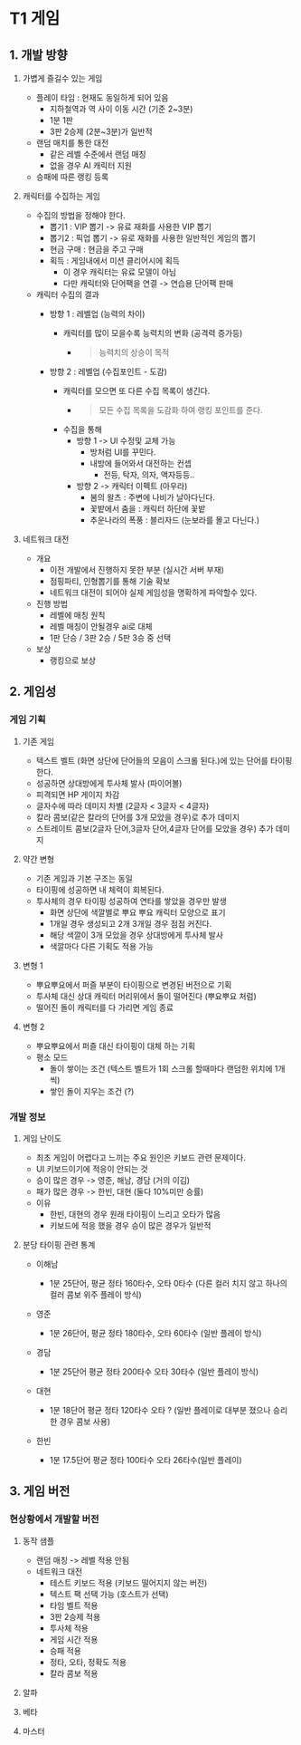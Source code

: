 # T1 게임 
## 1. 개발 방향
1) 가볍게 즐길수 있는 게임  
   - 플레이 타임 : 현재도 동일하게 되어 있음
      - 지하철역과 역 사이 이동 시간 (기준 2~3분) 
      - 1분 1판
      - 3판 2승제 (2분~3분)가 일반적
   - 랜덤 매치를 통한 대전
      - 같은 레벨 수준에서 랜덤 매칭
      - 없을 경우 AI 캐릭터 지원
   - 승패에 따른 랭킹 등록
       
2) 캐릭터를 수집하는 게임
   - 수집의 방법을 정해야 한다.      
      - 뽑기1 : VIP 뽑기 -> 유료 재화를 사용한 VIP 뽑기
      - 뽑기2 : 픽업 뽑기 -> 유로 재화를 사용한 일반적인 게임의 뽑기 
      - 현금 구매 : 현금을 주고 구매
      - 획득 : 게임내에서 미션 클리어시에 획득
         - 이 경우 캐릭터는 유료 모델이 아님
         - 다만 캐릭터와 단어팩을 연결 -> 연습용 단어팩 판매   
   - 캐릭터 수집의 결과       
      - 방향 1 : 레벨업 (능력의 차이)
         - 캐릭터를 많이 모을수록 능력치의 변화 (공격력 증가등)
            - > 능력치의 상승이 목적 

      - 방향 2 : 레벨업 (수집포인트 - 도감)
         - 캐릭터를 모으면 또 다른 수집 목록이 생긴다. 
            - > 모든 수집 목록을 도감화 하여 랭킹 포인트를 준다. 
         - 수집을 통해 
            - 방향 1 -> UI 수정및 교체 가능   
               - 방처럼 UI를 꾸민다.
               - 내방에 들어와서 대전하는 컨셉
                  - 전등, 탁자, 의자, 액자등등.. 
            - 방향 2 -> 캐릭터 이펙트 (아우라)
               - 봄의 왈츠 : 주변에 나비가 날아다닌다. 
               - 꽃밭에서 춤을 : 캐릭터 하단에 꽃밭 
               - 추운나라의 폭풍 : 블리자드 (눈보라를 몰고 다닌다.)

3) 네트워크 대전
    - 개요 
      - 이전 개발에서 진행하지 못한 부분 (실시간 서버 부재)
      - 점핑파티, 인형뽑기를 통해 기술 확보 
      - 네트워크 대전이 되어야 실제 게임성을 명확하게 파악할수 있다. 
    - 진행 방법
      - 레벨에 매칭 원칙  
      - 레벨 매칭이 안될경우 ai로 대체     
      - 1판 단승 / 3판 2승 / 5판 3승 중 선택  
    - 보상
      - 랭킹으로 보상 

## 2. 게임성
### 게임 기획  
1) 기존 게임
   - 텍스트 벨트 (화면 상단에 단어들의 모음이 스크롤 된다.)에 있는 단어를 타이핑한다.
   - 성공하면 상대방에게 투사체 발사 (파이어볼)
   - 피격되면 HP 게이지 차감
   - 글자수에 따라 데미지 차별 (2글자 < 3글자 < 4글자)
   - 칼라 콤보(같은 칼라의 단어를 3개 모았을 경우)로 추가 데미지
   - 스트레이트 콤보(2글자 단어,3글자 단어,4글자 단어를 모았을 경우) 추가 데미지
    
2) 약간 변형
   - 기존 게임과 기본 구조는 동일 
   - 타이핑에 성공하면 내 체력이 회복된다. 
   - 투사체의 경우 타이핑 성공하여 연타를 쌓았을 경우만 발생
      - 화면 상단에 색깔별로 뿌요 뿌요 캐릭터 모양으로 표기
      - 1개일 경우 생성되고 2개 3개일 경우 점점 커진다.
      - 해당 색깔이 3개 모았을 경우 상대방에게 투사체 발사
      - 색깔마다 다른 기획도 적용 가능   

3) 변형 1
   - 뿌요뿌요에서 퍼즐 부분이 타이핑으로 변경된 버전으로 기획
   - 투사체 대신 상대 캐릭터 머리위에서 돌이 떨어진다 (뿌요뿌요 처럼)
   - 떨어진 돌이 캐릭터를 다 가리면 게임 종료       

4) 변형 2
   - 뿌요뿌요에서 퍼즐 대신 타이핑이 대체 하는 기획 
   - 평소 모드
      - 돌이 쌓이는 조건 (텍스트 벨트가 1회 스크롤 할때마다 랜덤한 위치에 1개씩) 
      - 쌓인 돌이 지우는 조건 (?) 

### 개발 정보
1) 게임 난이도 
   - 최초 게임이 어렵다고 느끼는 주요 원인은 키보드 관련 문제이다. 
   - UI 키보드이기에 적응이 안되는 것
   - 승이 많은 경우 -> 영준, 해남, 경담 (거의 이김)
   - 패가 많은 경우 -> 한빈, 대현 (둘다 10%미만 승률) 
   - 이유 
      - 한빈, 대현의 경우 원래 타이핑이 느리고 오타가 많음
      - 키보드에 적응 했을 경우 승이 많은 경우가 일반적

2) 분당 타이핑 관련 통계 
   - 이해남
      - 1분 25단어, 평균 정타 160타수, 오타 0타수 (다른 컬러 치지 않고 하나의 컬러 콤보 위주 플레이 방식)

   - 영준
      - 1분 26단어, 평균 정타 180타수, 오타 60타수  (일반 플레이 방식)

   - 경담 
      - 1분 25단어 평균 정타 200타수 오타 30타수 (일반 플레이 방식)

   - 대현
      - 1분 18단어 평균 정타 120타수 오타 ? (일반 플레이로 대부분 졌으나 승리한 경우 콤보 사용)

   - 한빈
      - 1분 17.5단어 평균 정타 100타수 오타 26타수(일반 플레이)
 
## 3. 게임 버전
### 현상황에서 개발할 버전 
1) 동작 샘플
   - 랜덤 매칭 -> 레벨 적용 안됨
   - 네트워크 대전
      - 테스트 키보드 적용 (키보드 떨어지지 않는 버전)
      - 텍스트 팩 선택 가능 (호스트가 선택)
      - 타임 벨트 적용 
      - 3판 2승제 적용 
      - 투사체 적용
      - 게임 시간 적용
      - 승패 적용   
      - 정타, 오타, 정확도 적용
      - 칼라 콤보 적용

2) 알파
3) 베타
4) 마스터












